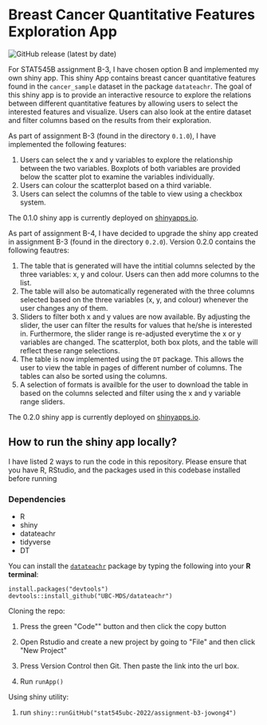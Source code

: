 # Breast Cancer Quantitative Features Exploration App

<!-- badges: start -->

![GitHub release (latest by
date)](https://img.shields.io/github/v/release/stat545ubc-2022/assignment-b3-jowong4)
<!-- badges: end -->

For STAT545B assignment B-3, I have chosen option B and implemented my own shiny app. This shiny App contains breast cancer quantitative features found in the `cancer_sample` dataset in the package `datateachr`. The goal of this shiny app is to provide an interactive resource to explore the relations between different quantitative features by allowing users to select the interested features and visualize. Users can also look at the entire dataset and filter columns based on the results from their exploration.



As part of assignment B-3 (found in the directory `0.1.0`), I have implemented the following features:

1. Users can select the x and y variables to explore the relationship between the two variables. Boxplots of both variables are provided below the scatter plot to examine the variables individually.
2. Users can colour the scatterplot based on a third variable.
3. Users can select the columns of the table to view using a checkbox system.

The 0.1.0 shiny app is currently deployed on [shinyapps.io](https://jowong.shinyapps.io/breastCancerQuantFeatVer1).

As part of assignment B-4, I have decided to upgrade the shiny app created in assignment B-3 (found in the directory `0.2.0`). Version 0.2.0 contains the following feautres:

1. The table that is generated will have the intitial columns selected by the three variables: x, y and colour. Users can then add more columns to the list.
2. The table will also be automatically regenerated with the three columns selected based on the three variables (x, y, and colour) whenever the user changes any of them.
3. Sliders to filter both x and y values are now available. By adjusting the slider, the user can filter the results for values that he/she is interested in. Furthermore, the slider range is re-adjusted everytime the x or y variables are changed. The scatterplot, both box plots, and the table will reflect these range selections.
4. The table is now implemented using the `DT` package. This allows the user to view the table in pages of different number of columns. The tables can also be sorted using the columns.
5. A selection of formats is availble for the user to download the table in based on the columns selected and filter using the x and y variable range sliders.

The 0.2.0 shiny app is currently deployed on [shinyapps.io](https://jowong.shinyapps.io/breastCancerQuantFeatVer2).

## How to run the shiny app locally?

I have listed 2 ways to run the code in this repository. Please ensure that you have R, RStudio, and the packages used in this codebase installed before running

### Dependencies
 * R
 * shiny
 * datateachr
 * tidyverse
 * DT

You can install the [`datateachr`](https://github.com/UBC-MDS/datateachr) package by typing the following into your **R terminal**:

    install.packages("devtools")
    devtools::install_github("UBC-MDS/datateachr")


Cloning the repo:

1.  Press the green "Code"" button and then click the copy button

2.  Open Rstudio and create a new project by going to "File" and then click "New Project"

3.  Press Version Control then Git. Then paste the link into the url box.

4.  Run `runApp()`

Using shiny utility:

1. run `shiny::runGitHub("stat545ubc-2022/assignment-b3-jowong4")`
